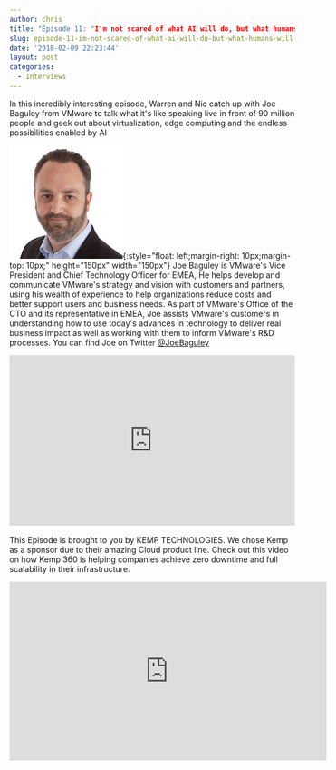 ```yaml
---
author: chris
title: "Episode 11: "I'm not scared of what AI will do, but what humans will do with AI""
slug: episode-11-im-not-scared-of-what-ai-will-do-but-what-humans-will-do-with-ai
date: '2018-02-09 22:23:44'
layout: post
categories:
  - Interviews
---
```


In this incredibly interesting episode, Warren and Nic catch up with Joe Baguley from VMware to talk what it's like speaking live in front of 90 million people and geek out about virtualization, edge computing and the endless possibilities enabled by AI

![Joe](/images/uploads/2018/02/joe-1.jpg){:style="float: left;margin-right: 10px;margin-top: 10px;" height="150px" width="150px"} Joe Baguley is VMware's Vice President and Chief Technology Officer for EMEA, He helps develop and communicate VMware's strategy and vision with customers and partners, using his wealth of experience to help organizations reduce costs and better support users and business needs. As part of VMware's Office of the CTO and its representative in EMEA, Joe assists VMware's customers in understanding how to use today's advances in technology to deliver real business impact as well as working with them to inform VMware's R&D processes. You can find Joe on Twitter [@JoeBaguley](https://twitter.com/joebaguley)

<p><iframe width="100%" height="300" scrolling="no" frameborder="no" allow="autoplay" src="https://w.soundcloud.com/player/?url=https%3A//api.soundcloud.com/tracks/397033530&color=%23ff5500&auto_play=false&hide_related=false&show_comments=true&show_user=true&show_reposts=false&show_teaser=true&visual=true"></iframe></p>

This Episode is brought to you by KEMP TECHNOLOGIES. We chose Kemp as a sponsor due to their amazing Cloud product line. Check out this video on how Kemp 360 is helping companies achieve zero downtime and full scalability in their infrastructure.
<p><iframe width="560" height="315" src="https://www.youtube.com/embed/dVvHokor9wc" frameborder="0" allow="accelerometer; autoplay; encrypted-media; gyroscope; picture-in-picture" allowfullscreen></iframe></p>
